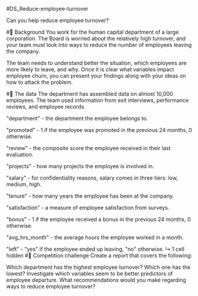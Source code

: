 #DS_Reduce-employee-turnover

Can you help reduce employee turnover?

#📖 Background
You work for the human capital department of a large corporation. The Board is worried about the relatively high turnover, and your team must look into ways to reduce the number of employees leaving the company.

The team needs to understand better the situation, which employees are more likely to leave, and why. Once it is clear what variables impact employee churn, you can present your findings along with your ideas on how to attack the problem.

#💾 The data
The department has assembled data on almost 10,000 employees. The team used information from exit interviews, performance reviews, and employee records.

"department" - the department the employee belongs to.

"promoted" - 1 if the employee was promoted in the previous 24 months, 0 otherwise.

"review" - the composite score the employee received in their last evaluation.

"projects" - how many projects the employee is involved in.

"salary" - for confidentiality reasons, salary comes in three tiers: low, medium, high.

"tenure" - how many years the employee has been at the company.

"satisfaction" - a measure of employee satisfaction from surveys.

"bonus" - 1 if the employee received a bonus in the previous 24 months, 0 otherwise.

"avg_hrs_month" - the average hours the employee worked in a month.

"left" - "yes" if the employee ended up leaving, "no" otherwise.
↳ 1 cell hidden
#💪 Competition challenge
Create a report that covers the following:

Which department has the highest employee turnover? Which one has the lowest?
Investigate which variables seem to be better predictors of employee departure.
What recommendations would you make regarding ways to reduce employee turnover?

